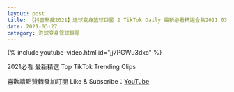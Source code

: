```yaml
---
layout: post
title: 【抖音熱搜2021】进球变身篮球巨星 2 TikTok Daily 最新必看精選合集2021 03 27
date: 2021-03-27
category: 进球变身篮球巨星
---
```


{% include youtube-video.html id="jj7PGWu3dxc" %}

2021必看 最新精選 Top TikTok Trending Clips

喜歡請點贊轉發加訂閱 Like & Subscribe：[YouTube](https://www.youtube.com/channel/UCAoR7VcanIPd04uEq_GIylA/videos)

